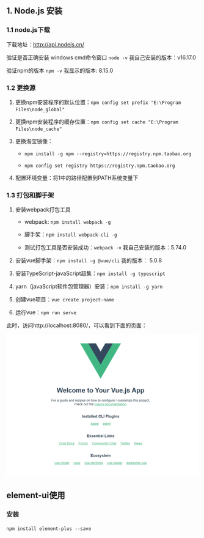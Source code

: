 ## 1. Node.js 安装

### 1.1 node.js下载

下载地址：http://api.nodejs.cn/

验证是否正确安装 windows cmd命令窗口 `node -v`  我自己安装的版本：v16.17.0

验证npm的版本 `npm -v`  我显示的版本: 8.15.0 

### 1.2 更换源

1. 更换npm安装程序的默认位置：`npm config set prefix "E:\Program Files\node_global"`

2. 更换npm安装程序的缓存位置：`npm config set cache "E:\Program Files\node_cache"`

3. 更换淘宝镜像：
   
   - `npm install -g npm --registry=https://registry.npm.taobao.org`
   
   - `npm config set registry https://registry.npm.taobao.org`

4. 配置环境变量：将1中的路径配置到PATH系统变量下

### 1.3 打包和脚手架

1. 安装webpack打包工具
   
   - webpack: `npm install webpack -g`
   
   - 脚手架：`npm install webpack-cli -g`
   
   - 测试打包工具是否安装成功：`webpack -v` 我自己安装的版本：5.74.0

2. 安装vue脚手架：`npm install -g @vue/cli`  我的版本： 5.0.8

3. 安装TypeScript-javaScript超集：`npm install -g typescript`

4. yarn（javaScript软件包管理器）安装：`npm install -g yarn`

5. 创建vue项目：`vue create project-name`

6. 运行vue：`npm run serve`

此时，访问http://localhost:8080/，可以看到下面的页面：

![](./png/Snipaste_2023-03-26_20-27-55.png)



## element-ui使用

### 安装

`npm install element-plus --save`